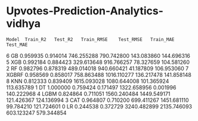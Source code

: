 # Upvotes-Prediction-Analytics-vidhya





    Model  Train_R2   Test_R2   Train_RMSE    Test_RMSE   Train_MAE    Test_MAE
6     GB  0.959935  0.914014   746.255288   790.742800  143.083860  144.696316
5    XGB  0.992184  0.884423   329.613648   916.766257   78.327659  104.581260
2     RF  0.982796  0.878319   489.014018   940.660421   41.187809  106.953060
7  XGBRF  0.958569  0.858017   758.863488  1016.110277  136.217478  141.858148
8    KNN  0.812333  0.839409  1615.093028  1080.644008  101.365924  113.635789
1     DT  1.000000  0.759424     0.171497  1322.658956    0.001996  140.222968
4   LGBM  0.824864  0.711051  1560.240484  1449.549171  121.426367  124.136994
3    CAT  0.964807  0.710200   699.411267  1451.681110   99.784210  121.724601
0     LR  0.244538  0.372729  3240.482899  2135.746093  603.123247  579.344854
